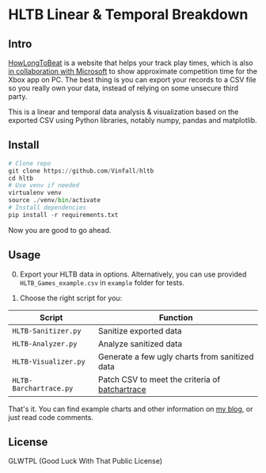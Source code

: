 # HLTB Linear & Temporal Breakdown

## Intro

[HowLongToBeat](https://howlongtobeat.com) is a website that helps your track play times, which is also [in collaboration with Microsoft](https://news.xbox.com/en-us/2022/09/14/september-updates-xbox-app-on-pc/) to show approximate competition time for the Xbox app on PC. The best thing is you can export your records to a CSV file so you really own your data, instead of relying on some unsecure third party.

This is a linear and temporal data analysis & visualization based on the exported CSV using Python libraries, notably numpy, pandas and matplotlib.

## Install

```python
# Clone repo
git clone https://github.com/Vinfall/hltb
cd hltb
# Use venv if needed
virtualenv venv
source ./venv/bin/activate
# Install dependencies
pip install -r requirements.txt
```

Now you are good to go ahead.

## Usage

0. Export your HLTB data in options. Alternatively, you can use provided `HLTB_Games_example.csv` in `example` folder for tests.

1. Choose the right script for you:

| Script | Function |
|---|---|
| `HLTB-Sanitizer.py` | Sanitize exported data |
| `HLTB-Analyzer.py` | Analyze sanitized data |
| `HLTB-Visualizer.py` | Generate a few ugly charts from sanitized data |
| `HLTB-Barchartrace.py` | Patch CSV to meet the criteria of [batchartrace](https://github.com/FabDevGit/barchartrace) |

That's it. You can find example charts and other information on [my blog](https://blog.vinfall.com/posts/2023/11/hltb/), or just read code comments.

## License

GLWTPL (Good Luck With That Public License)
